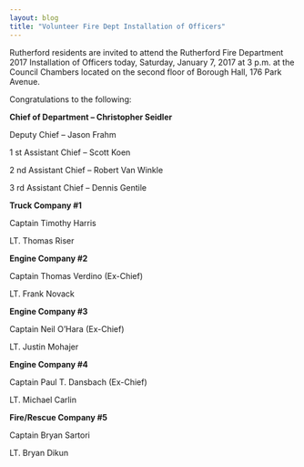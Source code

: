 ```yaml
---
layout: blog
title: "Volunteer Fire Dept Installation of Officers"
---
```


Rutherford residents are invited to attend the Rutherford Fire Department 2017 Installation of Officers today, Saturday, January 7, 2017 at 3 p.m. at the Council Chambers located on the second floor of Borough Hall, 176 Park Avenue.

Congratulations to the following:

**Chief of Department – Christopher Seidler**

Deputy Chief – Jason Frahm

1 st Assistant Chief – Scott Koen

2 nd Assistant Chief – Robert Van Winkle

3 rd Assistant Chief – Dennis Gentile

**Truck Company #1**

Captain Timothy Harris

LT. Thomas Riser

**Engine Company #2**

Captain Thomas Verdino (Ex-Chief)

LT. Frank Novack

**Engine Company #3**

Captain Neil O’Hara (Ex-Chief)

LT. Justin Mohajer

**Engine Company #4**

Captain Paul T. Dansbach (Ex-Chief)

LT. Michael Carlin

**Fire/Rescue Company #5**

Captain Bryan Sartori

LT. Bryan Dikun
